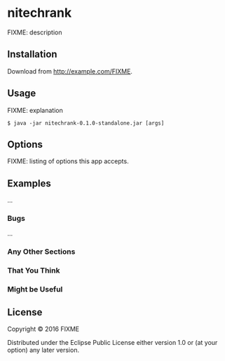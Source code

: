 # nitechrank

FIXME: description

## Installation

Download from http://example.com/FIXME.

## Usage

FIXME: explanation

    $ java -jar nitechrank-0.1.0-standalone.jar [args]

## Options

FIXME: listing of options this app accepts.

## Examples

...

### Bugs

...

### Any Other Sections
### That You Think
### Might be Useful

## License

Copyright © 2016 FIXME

Distributed under the Eclipse Public License either version 1.0 or (at
your option) any later version.

